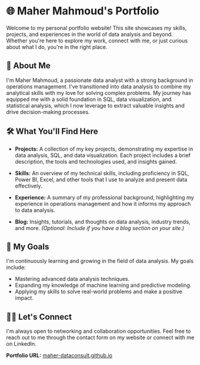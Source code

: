 # 🌐 Maher Mahmoud's Portfolio

Welcome to my personal portfolio website! This site showcases my skills, projects, and experiences in the world of data analysis and beyond. Whether you're here to explore my work, connect with me, or just curious about what I do, you're in the right place.

## 🚀 About Me

I'm Maher Mahmoud, a passionate data analyst with a strong background in operations management. I've transitioned into data analysis to combine my analytical skills with my love for solving complex problems. My journey has equipped me with a solid foundation in SQL, data visualization, and statistical analysis, which I now leverage to extract valuable insights and drive decision-making processes.

## 🛠️ What You'll Find Here

- **Projects:** A collection of my key projects, demonstrating my expertise in data analysis, SQL, and data visualization. Each project includes a brief description, the tools and technologies used, and insights gained.
  
- **Skills:** An overview of my technical skills, including proficiency in SQL, Power BI, Excel, and other tools that I use to analyze and present data effectively.
  
- **Experience:** A summary of my professional background, highlighting my experience in operations management and how it informs my approach to data analysis.

- **Blog:** Insights, tutorials, and thoughts on data analysis, industry trends, and more. *(Optional: Include if you have a blog section on your site.)*

## 🎯 My Goals

I'm continuously learning and growing in the field of data analysis. My goals include:

- Mastering advanced data analysis techniques.
- Expanding my knowledge of machine learning and predictive modeling.
- Applying my skills to solve real-world problems and make a positive impact.

## 🧑‍💻 Let's Connect

I'm always open to networking and collaboration opportunities. Feel free to reach out to me through the contact form on my website or connect with me on LinkedIn.

**Portfolio URL:** [maher-dataconsult.github.io](https://maher-dataconsult.github.io)
